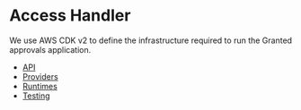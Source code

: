 # Access Handler

We use AWS CDK v2 to define the infrastructure required to run the Granted approvals application.

- [API](./api.md)
- [Providers](./providers.md)
- [Runtimes](./runtimes.md)
- [Testing](./testing.md)

